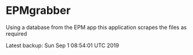 # EPMgrabber
Using a database from the EPM app this application scrapes the files as required


Latest backup: Sun Sep 1 08:54:01 UTC 2019
